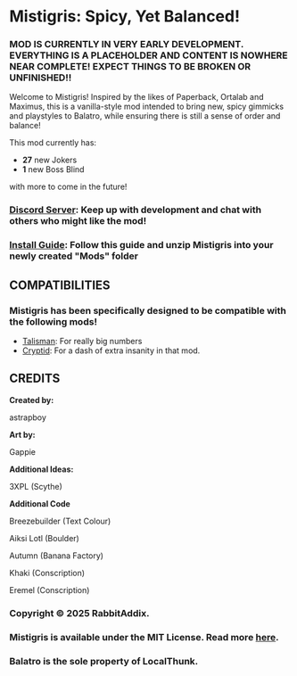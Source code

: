 # Mistigris: Spicy, Yet Balanced!

### MOD IS CURRENTLY IN VERY EARLY DEVELOPMENT. EVERYTHING IS A PLACEHOLDER AND CONTENT IS NOWHERE NEAR COMPLETE! EXPECT THINGS TO BE BROKEN OR UNFINISHED!!

Welcome to Mistigris! Inspired by the likes of Paperback, Ortalab and Maximus, this is a vanilla-style mod intended to bring new, spicy gimmicks and playstyles to Balatro, while ensuring there is still a sense of order and balance!

This mod currently has:
* **27** new Jokers
* **1** new Boss Blind

with more to come in the future!

### [Discord Server](<https://discord.gg/fjcBm5YmdN>): Keep up with development and chat with others who might like the mod!

### [Install Guide](<https://github.com/Steamodded/smods/wiki>): Follow this guide and unzip Mistigris into your newly created "Mods" folder

## COMPATIBILITIES

### Mistigris has been specifically designed to be compatible with the following mods!

* [Talisman](<https://github.com/MathIsFun0/Talisman>): For really big numbers
* [Cryptid](<https://github.com/MathIsFun0/Cryptid>): For a dash of extra insanity in that mod.

## CREDITS
**Created by:**

astrapboy

**Art by:**

Gappie

**Additional Ideas:**

3XPL (Scythe)

**Additional Code**

Breezebuilder (Text Colour)

Aiksi Lotl (Boulder)

Autumn (Banana Factory)

Khaki (Conscription)

Eremel (Conscription)

### Copyright © 2025 RabbitAddix.

### Mistigris is available under the MIT License. Read more [here](https://github.com/astrapboy/Mistigris/blob/main/LICENSE).

### Balatro is the sole property of LocalThunk.